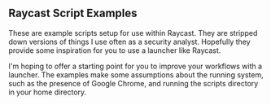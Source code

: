 ## Raycast Script Examples

These are example scripts setup for use within Raycast. They are stripped down versions of things I use often as a security analyst. Hopefully they provide some inspiration for you to use a launcher like Raycast.

I'm hoping to offer a starting point for you to improve your workflows with a launcher. The examples make some assumptions about the running system, such as the presence of Google Chrome, and running the scripts directory in your home directory.